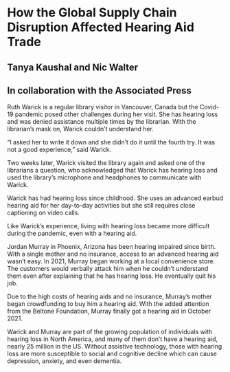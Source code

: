 # How the Global Supply Chain Disruption Affected Hearing Aid Trade
## Tanya Kaushal and Nic Walter
## In collaboration with the Associated Press
Ruth Warick is a regular library visitor in Vancouver, Canada but the Covid-19 pandemic posed other challenges during her visit. She has hearing loss and was denied assistance multiple times by the librarian. With the librarian’s mask on, Warick couldn’t understand her. 

“I asked her to write it down and she didn’t do it until the fourth try. It was not a good experience,” said Warick. 

Two weeks later, Warick visited the library again and asked one of the librarians a question, who acknowledged that Warick has hearing loss and used the library’s microphone and headphones to communicate with Warick. 

Warick has had hearing loss since childhood. She uses an advanced earbud hearing aid for her day-to-day activities but she still requires close captioning on video calls.

Like Warick’s experience, living with hearing loss became more difficult during the pandemic, even with a hearing aid.

Jordan Murray in Phoenix, Arizona has been hearing impaired since birth. With a single mother and no insurance, access to an advanced hearing aid wasn’t easy. In 2021, Murray began working at a local convenience store. The customers would verbally attack him when he couldn’t understand them even after explaining that he has hearing loss. He eventually quit his job.

Due to the high costs of hearing aids and no insurance, Murray’s mother began crowdfunding to buy him a hearing aid. With the added attention from the Beltone Foundation, Murray finally got a hearing aid in October 2021.

Warick and Murray are part of the growing population of individuals with hearing loss in North America, and many of them don’t have a hearing aid, nearly 25 million in the US. Without assistive technology, those with hearing loss are more susceptible to social and cognitive decline which can cause depression, anxiety, and even dementia.


